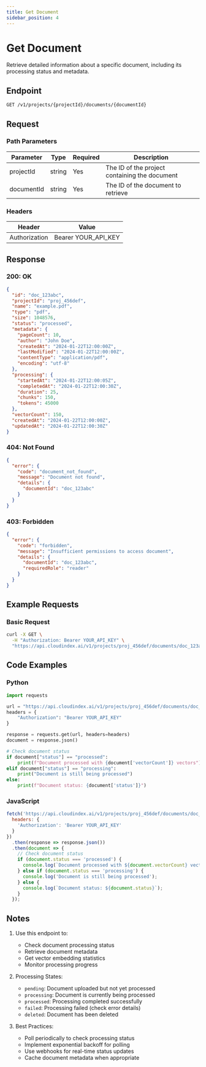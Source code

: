 ```yaml
---
title: Get Document
sidebar_position: 4
---
```


# Get Document

Retrieve detailed information about a specific document, including its processing status and metadata.

## Endpoint

```bash
GET /v1/projects/{projectId}/documents/{documentId}
```

## Request

### Path Parameters

| Parameter | Type | Required | Description |
|-----------|------|----------|-------------|
| projectId | string | Yes | The ID of the project containing the document |
| documentId | string | Yes | The ID of the document to retrieve |

### Headers

| Header | Value |
|--------|-------|
| Authorization | Bearer YOUR_API_KEY |

## Response

### 200: OK

```json
{
  "id": "doc_123abc",
  "projectId": "proj_456def",
  "name": "example.pdf",
  "type": "pdf",
  "size": 1048576,
  "status": "processed",
  "metadata": {
    "pageCount": 10,
    "author": "John Doe",
    "createdAt": "2024-01-22T12:00:00Z",
    "lastModified": "2024-01-22T12:00:00Z",
    "contentType": "application/pdf",
    "encoding": "utf-8"
  },
  "processing": {
    "startedAt": "2024-01-22T12:00:05Z",
    "completedAt": "2024-01-22T12:00:30Z",
    "duration": 25,
    "chunks": 150,
    "tokens": 45000
  },
  "vectorCount": 150,
  "createdAt": "2024-01-22T12:00:00Z",
  "updatedAt": "2024-01-22T12:00:30Z"
}
```

### 404: Not Found

```json
{
  "error": {
    "code": "document_not_found",
    "message": "Document not found",
    "details": {
      "documentId": "doc_123abc"
    }
  }
}
```

### 403: Forbidden

```json
{
  "error": {
    "code": "forbidden",
    "message": "Insufficient permissions to access document",
    "details": {
      "documentId": "doc_123abc",
      "requiredRole": "reader"
    }
  }
}
```

## Example Requests

### Basic Request

```bash
curl -X GET \
  -H "Authorization: Bearer YOUR_API_KEY" \
  "https://api.cloudindex.ai/v1/projects/proj_456def/documents/doc_123abc"
```

## Code Examples

### Python

```python
import requests

url = "https://api.cloudindex.ai/v1/projects/proj_456def/documents/doc_123abc"
headers = {
    "Authorization": "Bearer YOUR_API_KEY"
}

response = requests.get(url, headers=headers)
document = response.json()

# Check document status
if document["status"] == "processed":
    print(f"Document processed with {document['vectorCount']} vectors")
elif document["status"] == "processing":
    print("Document is still being processed")
else:
    print(f"Document status: {document['status']}")
```

### JavaScript

```javascript
fetch('https://api.cloudindex.ai/v1/projects/proj_456def/documents/doc_123abc', {
  headers: {
    'Authorization': 'Bearer YOUR_API_KEY'
  }
})
  .then(response => response.json())
  .then(document => {
    // Check document status
    if (document.status === 'processed') {
      console.log(`Document processed with ${document.vectorCount} vectors`);
    } else if (document.status === 'processing') {
      console.log('Document is still being processed');
    } else {
      console.log(`Document status: ${document.status}`);
    }
  });
```

## Notes

1. Use this endpoint to:
   - Check document processing status
   - Retrieve document metadata
   - Get vector embedding statistics
   - Monitor processing progress

2. Processing States:
   - `pending`: Document uploaded but not yet processed
   - `processing`: Document is currently being processed
   - `processed`: Processing completed successfully
   - `failed`: Processing failed (check error details)
   - `deleted`: Document has been deleted

3. Best Practices:
   - Poll periodically to check processing status
   - Implement exponential backoff for polling
   - Use webhooks for real-time status updates
   - Cache document metadata when appropriate
